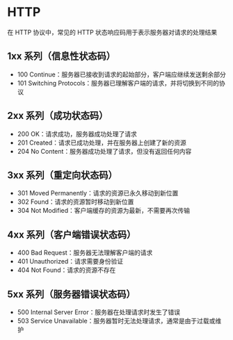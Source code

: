 # HTTP

在 HTTP 协议中，常见的 HTTP 状态响应码用于表示服务器对请求的处理结果

## 1xx 系列（信息性状态码）

-   100 Continue：服务器已接收到请求的起始部分，客户端应继续发送剩余部分
-   101 Switching Protocols：服务器已理解客户端的请求，并将切换到不同的协议

## 2xx 系列（成功状态码）

-   200 OK：请求成功，服务器成功处理了请求
-   201 Created：请求已成功处理，并在服务器上创建了新的资源
-   204 No Content：服务器成功处理了请求，但没有返回任何内容

## 3xx 系列（重定向状态码）

-   301 Moved Permanently：请求的资源已永久移动到新位置
-   302 Found：请求的资源暂时移动到新位置
-   304 Not Modified：客户端缓存的资源为最新，不需要再次传输

## 4xx 系列（客户端错误状态码）

-   400 Bad Request：服务器无法理解客户端的请求
-   401 Unauthorized：请求需要身份验证
-   404 Not Found：请求的资源不存在

## 5xx 系列（服务器错误状态码）

-   500 Internal Server Error：服务器在处理请求时发生了错误
-   503 Service Unavailable：服务器暂时无法处理请求，通常是由于过载或维护

